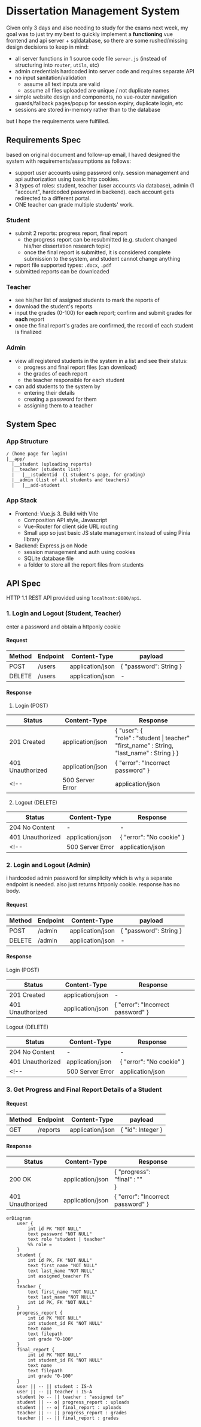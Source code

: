# Dissertation Management System

Given only 3 days and also needing to study for the exams next week, my goal was to just try my best to quickly implement a **functioning** vue frontend and api server + sqldatabase, so there are some rushed/missing design decisions to keep in mind:

- all server functions in 1 source code file `server.js` (instead of structuring into `router`, `utils`, etc)
- admin credentials hardcoded into server code and requires separate API
- no input sanitation/validation
  - assume all text inputs are valid
  - assume all files uploaded are unique / not duplicate names
- simple website design and components, no vue-router navigation guards/fallback pages/popup for session expiry, duplicate login, etc
- sessions are stored in-memory rather than to the database

but I hope the requirements were fulfilled.

## Requirements Spec

based on original document and follow-up email, I haved designed the system with requirements/assumptions as follows:

- support user accounts using password only. session management and api authorization using basic http cookies.
- 3 types of roles: student, teacher (user accounts via database), admin (1 "account", hardcoded password in backend). each account gets redirected to a different portal.
- ONE teacher can grade multiple students' work.

### Student

- submit 2 reports: progress report, final report
  - the progress report can be resubmitted (e.g. student changed his/her dissertation research topic)
  - once the final report is submitted, it is considered complete submission to the system, and student cannot change anything
- report file supported types: `.docx`, `.pdf`
- submitted reports can be downloaded

### Teacher

- see his/her list of assigned students to mark the reports of
- download the student's reports
- input the grades (0-100) for **each** report; confirm and submit grades for **each** report
- once the final report's grades are confirmed, the record of each student is finalized

### Admin

- view all registered students in the system in a list and see their status:
  - progress and final report files (can download)
  - the grades of each report
  - the teacher responsible for each student
- can add students to the system by
  - entering their details
  - creating a password for them
  - assigning them to a teacher

## System Spec

### App Structure

```text
/ (home page for login)
|__app/
  |__student (uploading reports)
  |__teacher (students list)
  |   |__:studentid  (1 student's page, for grading)
  |__admin (list of all students and teachers)
  |   |__add-student
```

### App Stack

- Frontend: Vue.js 3. Build with Vite
  - Composition API style, Javascript
  - Vue-Router for client side URL routing
  - Small app so just basic JS state management instead of using Pinia library
- Backend: Express.js on Node
  - session management and auth using cookies
  - SQLite database file
  - a folder to store all the report files from students

## API Spec

HTTP 1.1 REST API provided using `localhost:8080/api`.  

### 1. Login and Logout (Student, Teacher)

enter a password and obtain a httponly cookie

#### Request

| Method | Endpoint | Content-Type | payload |
|-|-|-|-|
|POST|/users|application/json|  { "password": String } |
|DELETE|/users| application/json| - |

#### Response

1. Login (POST)

|Status| Content-Type |Response|
|-|-|-|
|201 Created| application/json | { "user": { <br> "role" : "student \| teacher" <br> "first_name" : String, <br> "last_name" : String } } |
|401 Unauthorized| application/json| { "error": "Incorrect password" }|
<!-- |500 Server Error| application/json | { "error" : "Something went wrong. Please try again later."} | -->

2. Logout (DELETE)

|Status|Content-Type|Response|
|-|-|-|
|204 No Content|-|-|
|401 Unauthorized|application/json|{ "error": "No cookie" }|
<!-- |500 Server Error| application/json | { "error" : "Something went wrong. Please try again later."} | -->

### 2. Login and Logout (Admin)

i hardcoded admin password for simplicity which is why a separate endpoint is needed. also just returns httponly cookie. response has no body.

#### Request

| Method | Endpoint | Content-Type | payload |
|-|-|-|-|
|POST|/admin|application/json|  { "password": String } |
|DELETE|/admin| application/json| - |

#### Response

Login (POST)

|Status| Content-Type |Response|
|-|-|-|
|201 Created| application/json | - |
|401 Unauthorized| application/json| { "error": "Incorrect password" }|

Logout (DELETE)

Status|Content-Type|Response|
|-|-|-|
|204 No Content|-|-|
|401 Unauthorized|application/json|{ "error": "No cookie" }|
<!-- |500 Server Error| application/json | { "error" : "Something went wrong. Please try again later."} | -->

### 3. Get Progress and Final Report Details of a Student

#### Request

| Method | Endpoint | Content-Type | payload |
|-|-|-|-|
|GET|/reports|application/json|  { "id": Integer } |

#### Response

|Status| Content-Type |Response|
|-|-|-|
|200 OK| application/json | { "progress":  <br> "final" : "" <br> } |
|401 Unauthorized| application/json| { "error": "Incorrect password" }|







```mermaid
erDiagram
    user {
        int id PK "NOT NULL"
        text password "NOT NULL"
        text role "student | teacher"
        %% role = 
    }
    student {
        int id PK, FK "NOT NULL"
        text first_name "NOT NULL"
        text last_name "NOT NULL"
        int assigned_teacher FK
    }
    teacher {
        text first_name "NOT NULL"
        text last_name "NOT NULL"
        int id PK, FK "NOT NULL"
    }
    progress_report {
        int id PK "NOT NULL"
        int student_id FK "NOT NULL"
        text name
        text filepath
        int grade "0-100"
    }
    final_report {
        int id PK "NOT NULL"
        int student_id FK "NOT NULL"
        text name
        text filepath
        int grade "0-100"
    }
    user || -- || student : IS-A
    user || -- || teacher : IS-A
    student }o -- || teacher : "assigned to"
    student || -- o| progress_report : uploads
    student || -- o| final_report : uploads
    teacher || -- || progress_report : grades
    teacher || -- || final_report : grades
```